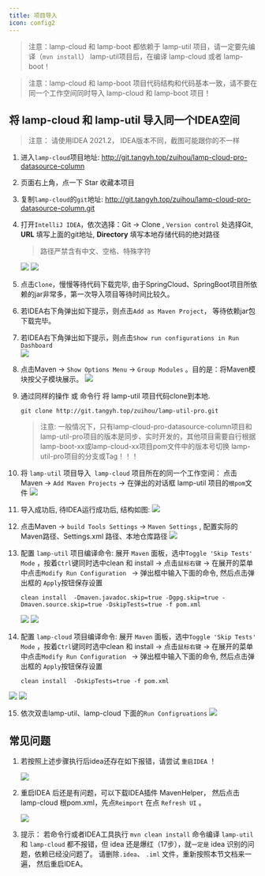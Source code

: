 ```yaml
---
title: 项目导入
icon: config2
---
```


> 注意：lamp-cloud 和 lamp-boot 都依赖于 lamp-util 项目，请一定要先编译（`mvn install`） lamp-util项目后，在编译 lamp-cloud 或者 lamp-boot！

> 注意：lamp-cloud 和 lamp-boot 项目代码结构和代码基本一致，请不要在同一个工作空间同时导入 lamp-cloud 和 lamp-boot 项目！

## 将 lamp-cloud 和 lamp-util 导入同一个IDEA空间

> 注意： 请使用IDEA 2021.2， IDEA版本不同，截图可能跟你的不一样

1. 进入`lamp-cloud`项目地址:  http://git.tangyh.top/zuihou/lamp-cloud-pro-datasource-column

2. 页面右上角，点一下 Star 收藏本项目

3. 复制`lamp-cloud`的`git`地址:  http://git.tangyh.top/zuihou/lamp-cloud-pro-datasource-column.git

4. 打开`IntelliJ IDEA`，依次选择：Git ->  Clone  , `Version control` 处选择Git, **URL** 填写上面的git地址, **Directory** 填写本地存储代码的绝对路径

   > 路径严禁含有中文、空格、特殊字符

   ![](/images/start/IDEA克隆代码.png)
   ![](/images/start/IDEA克隆项目_填写地址.png)

5. 点击`Clone`，慢慢等待代码下载完毕, 由于SpringCloud、SpringBoot项目所依赖的jar非常多，第一次导入项目等待时间比较久。

6. 若IDEA右下角弹出如下提示，则点击`Add as Maven Project`， 等待依赖jar包下载完毕。

7. 若IDEA右下角弹出如下提示，则点击`Show run configurations in Run Dashboard`  
   ![](https://box.kancloud.cn/78505c517989e38184b5f0c80c857ae9_344x209.png)

8. 点击Maven -> `Show Options Menu`  -> `Group Modules` 。目的是：将Maven模块按父子模块展示。
   ![](/images/start/MavenGroups.png)

9. 通过同样的操作 或 命令行 将 lamp-util  项目代码clone到本地.

   ```shell
   git clone http://git.tangyh.top/zuihou/lamp-util-pro.git
   ```

   > 注意: 一般情况下，只有lamp-cloud-pro-datasource-column项目和lamp-util-pro项目的版本是同步、实时开发的，其他项目需要自行根据lamp-boot-xx或lamp-cloud-xx项目pom文件中的版本号切换 lamp-util-pro项目的分支或Tag！！！

10. 将 `lamp-util` 项目导入` lamp-cloud` 项目所在的同一个工作空间： 点击Maven -> `Add Maven Projects` -> 在弹出的对话框 lamp-util 项目的`根pom`文件
    ![](/images/start/MavenAddProjects.png)

11. 导入成功后, 待IDEA运行成功后, 结构如图:
    ![](/images/start/完整项目结构图.png)

12. 点击Maven -> `build Tools Settings` -> `Maven Settings`  , 配置实际的Maven路径、Settings.xml 路径、本地仓库路径
    ![](/images/start/MavenSettings.png)

13. 配置 `lamp-util` 项目编译命令:  展开 `Maven` 面板，选中`Toggle 'Skip Tests' Mode` ，按着`Ctrl`键同时选中clean 和 install -> 点击`鼠标右键` -> 在展开的菜单中点击`Modify Run Configuration ` -> 弹出框中输入下面的命令, 然后点击弹出框的  `Apply`按钮保存设置

    ```shell
    clean install  -Dmaven.javadoc.skip=true -Dgpg.skip=true -Dmaven.source.skip=true -DskipTests=true -f pom.xml
    ```

    ![](/images/start/MavenCleanInstall.png)
    ![](/images/start/MavenCleanInstallPath.png)

14. 配置 `lamp-cloud` 项目编译命令:  展开 `Maven` 面板，选中`Toggle 'Skip Tests' Mode` ，按着`Ctrl`键同时选中clean 和 install -> 点击`鼠标右键` -> 在展开的菜单中点击`Modify Run Configuration ` -> 弹出框中输入下面的命令, 然后点击弹出框的  `Apply`按钮保存设置

    ```shell
    clean install  -DskipTests=true -f pom.xml
    ```

![](/images/start/CloudMavenCleanInstall.png)
![](/images/start/CloudMavenCleanInstallPath.png)

15. 依次双击lamp-util、lamp-cloud 下面的`Run Configruations`
    ![](/images/start/MavenRun.png)



## 常见问题

1. 若按照上述步骤执行后idea还存在如下报错，请尝试 `重启IDEA` ！

   ![](/images/start/导入报错.png)

2. 重启IDEA 后还是有问题，可以下载IDEA插件 MavenHelper， 然后点击lamp-cloud 根pom.xml，先点`Reimport`  在点 `Refresh UI` 。

   ![](/images/start/MavenHelper排查jar.jpg)

3. 提示： 若命令行或者IDEA工具执行 `mvn clean install` 命令编译 `lamp-util` 和 `lamp-cloud`  都不报错，但 idea 还是爆红（17步），就`一定是` idea 识别的问题，依赖已经没问题了。 请删除`.idea`、 `.iml` 文件，重新按照本节文档来一遍， 然后重启IDEA。

